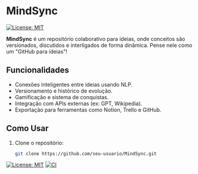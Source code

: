 # MindSync

[![License: MIT](https://img.shields.io/badge/License-MIT-blue.svg)](https://opensource.org/licenses/MIT)

**MindSync** é um repositório colaborativo para ideias, onde conceitos são versionados, discutidos e interligados de forma dinâmica. Pense nele como um "GitHub para ideias"!

## Funcionalidades
- Conexões inteligentes entre ideias usando NLP.
- Versionamento e histórico de evolução.
- Gamificação e sistema de conquistas.
- Integração com APIs externas (ex: GPT, Wikipedia).
- Exportação para ferramentas como Notion, Trello e GitHub.

## Como Usar
1. Clone o repositório:
   ```bash
   git clone https://github.com/seu-usuario/MindSync.git

[![License: MIT](https://img.shields.io/badge/License-MIT-blue.svg)](https://opensource.org/licenses/MIT)
[![CI](https://github.com/seu-usuario/MindSync/actions/workflows/ci.yml/badge.svg)](https://github.com/seu-usuario/MindSync/actions/workflows/ci.yml)